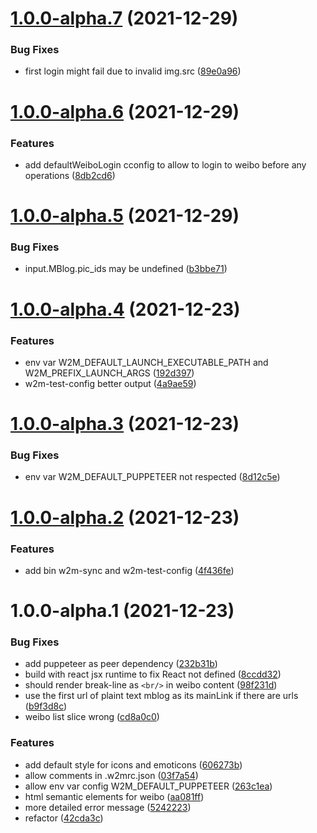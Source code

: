 # [1.0.0-alpha.7](https://github.com/EqualMa/weibo-to-mastodon/compare/v1.0.0-alpha.6...v1.0.0-alpha.7) (2021-12-29)


### Bug Fixes

* first login might fail due to invalid img.src ([89e0a96](https://github.com/EqualMa/weibo-to-mastodon/commit/89e0a96f6cf63e31efeb8ee312441926a8e389df))

# [1.0.0-alpha.6](https://github.com/EqualMa/weibo-to-mastodon/compare/v1.0.0-alpha.5...v1.0.0-alpha.6) (2021-12-29)


### Features

* add defaultWeiboLogin cconfig to allow to login to weibo before any operations ([8db2cd6](https://github.com/EqualMa/weibo-to-mastodon/commit/8db2cd65709a02106edd3dfea449b0ba5ba3355f))

# [1.0.0-alpha.5](https://github.com/EqualMa/weibo-to-mastodon/compare/v1.0.0-alpha.4...v1.0.0-alpha.5) (2021-12-29)


### Bug Fixes

* input.MBlog.pic_ids may be undefined ([b3bbe71](https://github.com/EqualMa/weibo-to-mastodon/commit/b3bbe71ecb56ecc3fc3f3bb23a26bf675d434bcf))

# [1.0.0-alpha.4](https://github.com/EqualMa/weibo-to-mastodon/compare/v1.0.0-alpha.3...v1.0.0-alpha.4) (2021-12-23)


### Features

* env var W2M_DEFAULT_LAUNCH_EXECUTABLE_PATH and W2M_PREFIX_LAUNCH_ARGS ([192d397](https://github.com/EqualMa/weibo-to-mastodon/commit/192d39738a58bceeb01539c5f9ef901ef912a4bc))
* w2m-test-config better output ([4a9ae59](https://github.com/EqualMa/weibo-to-mastodon/commit/4a9ae59073345c72333f9d4c92c336d6ed81ce44))

# [1.0.0-alpha.3](https://github.com/EqualMa/weibo-to-mastodon/compare/v1.0.0-alpha.2...v1.0.0-alpha.3) (2021-12-23)


### Bug Fixes

* env var W2M_DEFAULT_PUPPETEER not respected ([8d12c5e](https://github.com/EqualMa/weibo-to-mastodon/commit/8d12c5e8bc7200c223df0bce9fd271947aaf3601))

# [1.0.0-alpha.2](https://github.com/EqualMa/weibo-to-mastodon/compare/v1.0.0-alpha.1...v1.0.0-alpha.2) (2021-12-23)


### Features

* add bin w2m-sync and w2m-test-config ([4f436fe](https://github.com/EqualMa/weibo-to-mastodon/commit/4f436feb80322ee620e5af9e7772c43090ac09b7))

# 1.0.0-alpha.1 (2021-12-23)


### Bug Fixes

* add puppeteer as peer dependency ([232b31b](https://github.com/EqualMa/weibo-to-mastodon/commit/232b31bbb796742d1d7cae2eb565bb4f8e3a979c))
* build with react jsx runtime to fix React not defined ([8ccdd32](https://github.com/EqualMa/weibo-to-mastodon/commit/8ccdd328d95990fb46a052690f4c5e085261d52b))
* should render break-line as `<br/>` in weibo content ([98f231d](https://github.com/EqualMa/weibo-to-mastodon/commit/98f231d7f9c58ed16c4f52ea102358c3a09e4cf3))
* use the first url of plaint text mblog as its mainLink if there are urls ([b9f3d8c](https://github.com/EqualMa/weibo-to-mastodon/commit/b9f3d8cb30af91605522ab635a36685319c724fc))
* weibo list slice wrong ([cd8a0c0](https://github.com/EqualMa/weibo-to-mastodon/commit/cd8a0c06d62f4bebdf25def1f9f1c630df92bc17))


### Features

* add default style for icons and emoticons ([606273b](https://github.com/EqualMa/weibo-to-mastodon/commit/606273b164cf26dfcd537d4e1dd54aba9959181a))
* allow comments in .w2mrc.json ([03f7a54](https://github.com/EqualMa/weibo-to-mastodon/commit/03f7a54e81d7e8e46134da7055ff5932c30c4b9c))
* allow env var config W2M_DEFAULT_PUPPETEER ([263c1ea](https://github.com/EqualMa/weibo-to-mastodon/commit/263c1eac4756558a1d2f37a47eb4ba80fd57b772))
* html semantic elements for weibo ([aa081ff](https://github.com/EqualMa/weibo-to-mastodon/commit/aa081ff49f0095638dba626bfdec97fc9c3670fd))
* more detailed error message ([5242223](https://github.com/EqualMa/weibo-to-mastodon/commit/5242223f032f1513a0f289d15d4d6e5dbfb3bc47))
* refactor ([42cda3c](https://github.com/EqualMa/weibo-to-mastodon/commit/42cda3c3a626b29c94aa6050c6b683e81211194b))
